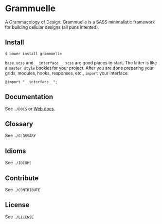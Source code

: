 # Grammuelle

A Grammacology of Design: Grammuelle is a SASS minimalistic framework for 
building cellular designs (all puns intented).

## Install

    $ bower install grammuelle

`base.scss` and `__interface__.scss` are good places to start. The latter is
like a `master style` booklet for your project. After you are done preparing
your grids, modules, hooks, responses, etc., `import` your interface:

    @import "__interface__";

## Documentation

See `./DOCS` or [Web docs](http://grammuelle.io/docs).

## Glossary

See `./GLOSSARY`

## Idioms

See `./IDIOMS`

## Contribute

See `./CONTRIBUTE`

## License

See `./LICENSE`
